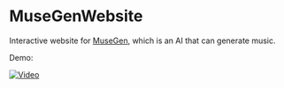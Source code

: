 # MuseGenWebsite

Interactive website for [MuseGen](https://github.com/thebowenfeng/MuseGen), which is an AI that can generate music.

Demo: 

[![Video](http://img.youtube.com/vi/-TX8kUK7zos/0.jpg)](http://www.youtube.com/watch?v=-TX8kUK7zos)
